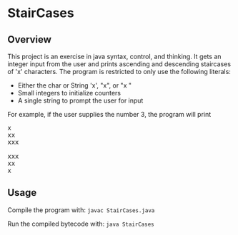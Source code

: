 StairCases
==========

Overview
--------
This project is an exercise in java syntax, control, and thinking. It gets an integer input from the user and prints ascending and descending staircases of 'x' characters. The program is restricted to only use the following literals:
 * Either the char or String 'x', "x", or "x "
 * Small integers to initialize counters
 * A single string to prompt the user for input

For example, if the user supplies the number 3, the program will print
<pre>
x
xx
xxx

xxx
xx
x
</pre>

Usage
-----
Compile the program with:
`javac StairCases.java`

Run the compiled bytecode with:
`java StairCases`
